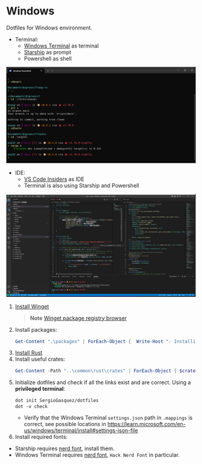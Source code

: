 # Windows
Dotfiles for Windows environment.

- Terminal:
  - [Windows Terminal](https://apps.microsoft.com/store/detail/windows-terminal/9N0DX20HK701?hl=es-es&gl=es) as terminal
  - [Starship](https://starship.rs/) as prompt
  - Powershell as shell

![Terminal](assets/terminal.png)

- IDE:
  - [VS Code Insiders](https://code.visualstudio.com/insiders/) as IDE
  - Terminal is also using Starship and Powershell

![VS Code](assets/vscode.png)

1. [Install Winget](https://learn.microsoft.com/en-us/windows/package-manager/winget/#install-winget)
    > **Note**
    > [Winget package registry browser](https://winget.run/)
2. Install packages:
   ```powershell
   Get-Content ".\packages" | ForEach-Object {  Write-Host "- Installing $_"; winget install --accept-package-agreements --accept-source-agreements $_ }
   ```
3. [Install Rust](https://www.rust-lang.org/tools/install)
4. Install useful crates:
    ```powershell
    Get-Content -Path "..\common\rust\crates" | ForEach-Object { $crate, $arguments = $_.split(" ", 2); cargo install $crate $arguments }
    ```
5. Initialize dotfiles and check if all the links exist and are correct. Using a **privileged terminal**:
    ```
    dot init SergioGasquez/dotfiles
    dot -v check
    ```
    - Verify that the Windows Terminal `settings.json` path in `.mappings` is correct, see possible locations in https://learn.microsoft.com/en-us/windows/terminal/install#settings-json-file
6. Install required fonts:
  - Starship requires [nerd font](https://starship.rs/guide/#%F0%9F%9A%80-installation), install them.
  - Windows Terminal requires [nerd font](https://starship.rs/guide/#%F0%9F%9A%80-installation), `Hack Nerd Font` in particular.

